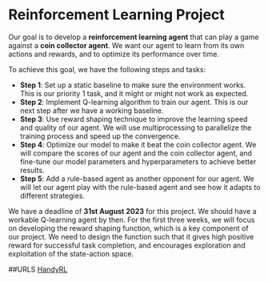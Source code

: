 # Reinforcement Learning Project

Our goal is to develop a **reinforcement learning agent** that can play a game against a **coin collector agent**. We want our agent to learn from its own actions and rewards, and to optimize its performance over time.

To achieve this goal, we have the following steps and tasks:

- **Step 1**: Set up a static baseline to make sure the environment works. This is our priority 1 task, and it might or might not work as expected.
- **Step 2**: Implement Q-learning algorithm to train our agent. This is our next step after we have a working baseline.
- **Step 3**: Use reward shaping technique to improve the learning speed and quality of our agent. We will use multiprocessing to parallelize the training process and speed up the convergence.
- **Step 4**: Optimize our model to make it beat the coin collector agent. We will compare the scores of our agent and the coin collector agent, and fine-tune our model parameters and hyperparameters to achieve better results.
- **Step 5**: Add a rule-based agent as another opponent for our agent. We will let our agent play with the rule-based agent and see how it adapts to different strategies.

We have a deadline of **31st August 2023** for this project. We should have a workable Q-learning agent by then. For the first three weeks, we will focus on developing the reward shaping function, which is a key component of our project. We need to design the function such that it gives high positive reward for successful task completion, and encourages exploration and exploitation of the state-action space.

##URLS
[HandyRL]([url](https://github.com/DeNA/HandyRL)https://github.com/DeNA/HandyRL)

